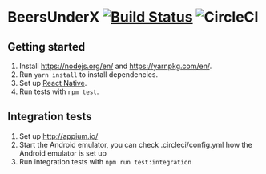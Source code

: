# BeersUnderX [![Build Status](https://travis-ci.com/myrjola/beersunderx.svg?token=KHU5jpVYXyXbWhN3y83W&branch=master)](https://travis-ci.com/myrjola/beersunderx) ![CircleCI](https://circleci.com/gh/myrjola/beersunderx/tree/master.svg?style=svg&circle-token=24a0c268702e9277c48e0970a7fca373d9fb2447) #

## Getting started ##

1. Install https://nodejs.org/en/ and https://yarnpkg.com/en/.
2. Run `yarn install` to install dependencies.
3. Set up [React Native](https://facebook.github.io/react-native/docs/getting-started.html).
4. Run tests with `npm test`.

## Integration tests ##

1. Set up http://appium.io/
2. Start the Android emulator, you can check .circleci/config.yml how the
   Android emulator is set up
3. Run integration tests with `npm run test:integration`
